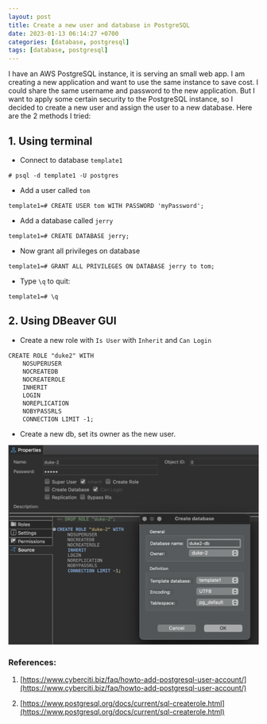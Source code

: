 ```yaml
---
layout: post
title: Create a new user and database in PostgreSQL
date: 2023-01-13 06:14:27 +0700
categories: [database, postgresql]
tags: [database, postgresql]
---
```


I have an AWS PostgreSQL instance, it is serving an small web app. I am creating a new application and want to use the same instance to save cost. I could share the same username and password to the new application. But I want to apply some certain security to the PostgreSQL instance, so I decided to create a new user and assign the user to a new database. Here are the 2 methods I tried:

## 1. Using terminal

- Connect to database `template1`

```
# psql -d template1 -U postgres
```

- Add a user called `tom`

```
template1=# CREATE USER tom WITH PASSWORD 'myPassword';
```

- Add a database called `jerry`

```
template1=# CREATE DATABASE jerry;
```

- Now grant all privileges on database

```
template1=# GRANT ALL PRIVILEGES ON DATABASE jerry to tom;
```

- Type `\q` to quit:

```
template1=# \q
```

## 2. Using DBeaver GUI

- Create a new role with `Is User` with `Inherit` and `Can Login`

```
CREATE ROLE "duke2" WITH
	NOSUPERUSER
	NOCREATEDB
	NOCREATEROLE
	INHERIT
	LOGIN
	NOREPLICATION
	NOBYPASSRLS
	CONNECTION LIMIT -1;
```

- Create a new db, set its owner as the new user.

![create-db-gui](/assets/2023-01/create-db.png)

### References:

1. [https://www.cyberciti.biz/faq/howto-add-postgresql-user-account/](https://www.cyberciti.biz/faq/howto-add-postgresql-user-account/)

1. [https://www.postgresql.org/docs/current/sql-createrole.html](https://www.postgresql.org/docs/current/sql-createrole.html)
